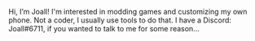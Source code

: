 Hi, I’m Joall!
I'm interested in modding games and customizing my own phone.
Not a coder, I usually use tools to do that.
I have a Discord: Joall#6711, if you wanted to talk to me for some reason...
<!---
JoallBlue130/JoallBlue130 is a ✨ special ✨ repository because its `README.md` (this file) appears on your GitHub profile.
You can click the Preview link to take a look at your changes.
--->
